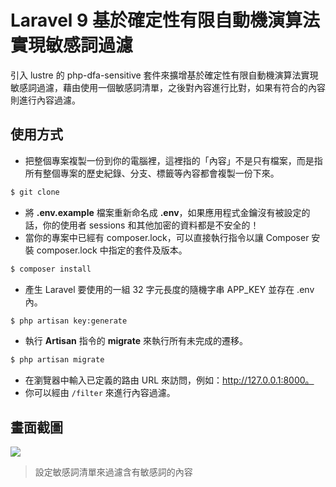 # Laravel 9 基於確定性有限自動機演算法實現敏感詞過濾

引入 lustre 的 php-dfa-sensitive 套件來擴增基於確定性有限自動機演算法實現敏感詞過濾，藉由使用一個敏感詞清單，之後對內容進行比對，如果有符合的內容則進行內容過濾。

## 使用方式
- 把整個專案複製一份到你的電腦裡，這裡指的「內容」不是只有檔案，而是指所有整個專案的歷史紀錄、分支、標籤等內容都會複製一份下來。
```sh
$ git clone
```
- 將 __.env.example__ 檔案重新命名成 __.env__，如果應用程式金鑰沒有被設定的話，你的使用者 sessions 和其他加密的資料都是不安全的！
- 當你的專案中已經有 composer.lock，可以直接執行指令以讓 Composer 安裝 composer.lock 中指定的套件及版本。
```sh
$ composer install
```
- 產生 Laravel 要使用的一組 32 字元長度的隨機字串 APP_KEY 並存在 .env 內。
```sh
$ php artisan key:generate
```
- 執行 __Artisan__ 指令的 __migrate__ 來執行所有未完成的遷移。
```sh
$ php artisan migrate
```
- 在瀏覽器中輸入已定義的路由 URL 來訪問，例如：http://127.0.0.1:8000。
- 你可以經由 `/filter` 來進行內容過濾。

## 畫面截圖
![](https://i.imgur.com/0RONfeE.png)
> 設定敏感詞清單來過濾含有敏感詞的內容